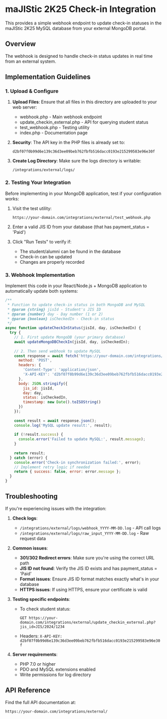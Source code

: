 # maJIStic 2K25 Check-in Integration

This provides a simple webhook endpoint to update check-in statuses in the maJIStic 2K25 MySQL database from your external MongoDB portal.

## Overview

The webhook is designed to handle check-in status updates in real time from an external system.

## Implementation Guidelines

### 1. Upload & Configure

1. **Upload Files**: Ensure that all files in this directory are uploaded to your web server:
   - webhook.php - Main webhook endpoint
   - update_checkin_external.php - API for querying student status
   - test_webhook.php - Testing utility
   - index.php - Documentation page

2. **Security**: The API key in the PHP files is already set to:
   ```
   d2bf07f0b99d6e139c36d3ee09beb762fbfb516dacc0193e215299583e96e30f
   ```

3. **Create Log Directory**: Make sure the logs directory is writable:
   ```
   /integrations/external/logs/
   ```

### 2. Testing Your Integration

Before implementing in your MongoDB application, test if your configuration works:

1. Visit the test utility:
   ```
   https://your-domain.com/integrations/external/test_webhook.php
   ```

2. Enter a valid JIS ID from your database (that has payment_status = 'Paid')

3. Click "Run Tests" to verify if:
   - The student/alumni can be found in the database
   - Check-in can be updated
   - Changes are properly recorded

### 3. Webhook Implementation

Implement this code in your React/Node.js + MongoDB application to automatically update both systems:

```javascript
/**
 * Function to update check-in status in both MongoDB and MySQL
 * @param {string} jisId - Student's JIS ID
 * @param {number} day - Day number (1 or 2)
 * @param {boolean} isCheckedIn - Check-in status
 */
async function updateCheckInStatus(jisId, day, isCheckedIn) {
  try {
    // 1. First update MongoDB (your primary database)
    await updateMongoDBCheckIn(jisId, day, isCheckedIn);
    
    // 2. Then send webhook to update MySQL
    const response = await fetch('https://your-domain.com/integrations/external/webhook.php', {
      method: 'POST',
      headers: {
        'Content-Type': 'application/json',
        'X-API-KEY': 'd2bf07f0b99d6e139c36d3ee09beb762fbfb516dacc0193e215299583e96e30f'
      },
      body: JSON.stringify({
        jis_id: jisId,
        day: day,
        status: isCheckedIn,
        timestamp: new Date().toISOString()
      })
    });
    
    const result = await response.json();
    console.log('MySQL update result:', result);
    
    if (!result.success) {
      console.error('Failed to update MySQL:', result.message);
    }
    
    return result;
  } catch (error) {
    console.error('Check-in synchronization failed:', error);
    // Implement retry logic if needed
    return { success: false, error: error.message };
  }
}
```

## Troubleshooting

If you're experiencing issues with the integration:

1. **Check logs**:
   - `/integrations/external/logs/webhook_YYYY-MM-DD.log` - API call logs
   - `/integrations/external/logs/raw_input_YYYY-MM-DD.log` - Raw request data

2. **Common issues**:
   - **301/302 Redirect errors**: Make sure you're using the correct URL path
   - **JIS ID not found**: Verify the JIS ID exists and has payment_status = 'Paid'
   - **Format issues**: Ensure JIS ID format matches exactly what's in your database
   - **HTTPS issues**: If using HTTPS, ensure your certificate is valid

3. **Testing specific endpoints**:
   - To check student status: 
     ```
     GET https://your-domain.com/integrations/external/update_checkin_external.php?jis_id=JIS/2024/1234
     ```
   - Headers: `X-API-KEY: d2bf07f0b99d6e139c36d3ee09beb762fbfb516dacc0193e215299583e96e30f`

4. **Server requirements**:
   - PHP 7.0 or higher
   - PDO and MySQL extensions enabled
   - Write permissions for log directory

## API Reference

Find the full API documentation at:
```
https://your-domain.com/integrations/external/
```

